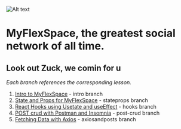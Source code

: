 ![Alt text](https://pbs.twimg.com/media/CLcDwGHWsAAQlP-?format=jpg&name=large)
# MyFlexSpace, the greatest social network of all time.
## Look out Zuck, we comin for u

*Each branch references the corresponding lesson.*

1. [Intro to MyFlexSpace](https://www.notion.so/seirfx-alias/Intro-to-MyFlexSpace-0c95bedc18464c94a87b6c66b105408e) - intro branch
2. [State and Props for MyFlexSpace](https://www.notion.so/seirfx-alias/Week-14-Reactin-to-Unit-3-179982e013b14662a02cef3cf3cade59) - stateprops branch
3. [React Hooks using Usetate and useEffect](https://www.notion.so/seirfx-alias/Intro-to-React-Hooks-9adb494e5d594f33a5418bda117d42f8) - hooks branch
4. [POST crud with Postman and Insomnia](https://www.notion.so/seirfx-alias/Post-CRUD-on-Express-bae72af10d404c6ea734b3a239b84a0b) - post-crud branch
5. [Fetching Data with Axios](https://www.notion.so/seirfx-alias/Fetching-Data-with-Axios-6368478eab59430b966e7c027ff9f3b0) - axiosandposts branch

